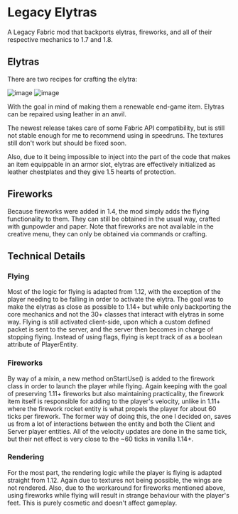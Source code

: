 # Legacy Elytras

A Legacy Fabric mod that backports elytras, fireworks, and all of their respective mechanics to 1.7 and 1.8.

## Elytras

There are two recipes for crafting the elytra:

![image](https://user-images.githubusercontent.com/95588510/156916038-a54cbdab-9658-4719-8674-04a8d1d7a7b3.png)
![image](https://user-images.githubusercontent.com/95588510/156916078-7146a04d-1874-43ea-a00e-343e1eaabb71.png)

With the goal in mind of making them a renewable end-game item. Elytras can be repaired using leather in an anvil.

The newest release takes care of some Fabric API compatibility, but is still not stable enough for me to recommend using in speedruns. The textures still don't work but should be fixed soon.

Also, due to it being impossible to inject into the part of the code that makes an item equippable in an armor slot, elytras are effectively initialized as leather chestplates and they give 1.5 hearts of protection.

## Fireworks

Because fireworks were added in 1.4, the mod simply adds the flying functionality to them. They can still be obtained in the usual way, crafted with gunpowder and paper. Note that fireworks are not available in the creative menu, they can only be obtained via commands or crafting.

## Technical Details

### Flying

Most of the logic for flying is adapted from 1.12, with the exception of the player needing to be falling in order to activate the elytra. The goal was to make the elytras as close as possible to 1.14+ but while only backporting the core mechanics and not the 30+ classes that interact with elytras in some way. Flying is still activated client-side, upon which a custom defined packet is sent to the server, and the server then becomes in charge of stopping flying. Instead of using flags, flying is kept track of as a boolean attribute of PlayerEntity.

### Fireworks 

By way of a mixin, a new method onStartUse() is added to the firework class in order to launch the player while flying. Again keeping with the goal of preserving 1.11+ fireworks but also maintaining practicality, the firework item itself is responsible for adding to the player's velocity, unlike in 1.11+ where the firework rocket entity is what propels the player for about 60 ticks per firework. The former way of doing this, the one I decided on, saves us from a lot of interactions between the entity and both the Client and Server player entities. All of the velocity updates are done in the same tick, but their net effect is very close to the ~60 ticks in vanilla 1.14+. 

### Rendering 

For the most part, the rendering logic while the player is flying is adapted straight from 1.12. Again due to textures not being possible, the wings are not rendered. Also, due to the workaround for fireworks mentioned above, using fireworks while flying will result in strange behaviour with the player's feet. This is purely cosmetic and doesn't affect gameplay.

